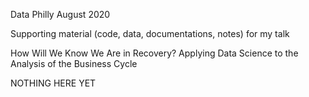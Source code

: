 Data Philly August 2020

Supporting material (code, data, documentations, notes) for my talk 

How Will We Know We Are in Recovery? 
Applying Data Science to the Analysis of the Business Cycle


NOTHING HERE YET